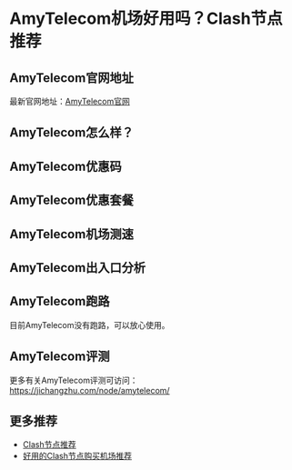 # AmyTelecom机场好用吗？Clash节点推荐

## AmyTelecom官网地址
最新官网地址：[AmyTelecom官网](https://ct.affxc.com/amytelecom/)

## AmyTelecom怎么样？


## AmyTelecom优惠码


## AmyTelecom优惠套餐


## AmyTelecom机场测速


## AmyTelecom出入口分析


## AmyTelecom跑路
目前AmyTelecom没有跑路，可以放心使用。

## AmyTelecom评测
更多有关AmyTelecom评测可访问：https://jichangzhu.com/node/amytelecom/

 ## 更多推荐
 - [Clash节点推荐](https://github.com/clashdownload/Clash)
 - [好用的Clash节点购买机场推荐](https://clash.top/node/?utm_source=github&utm_medium=clashdownload-details)
